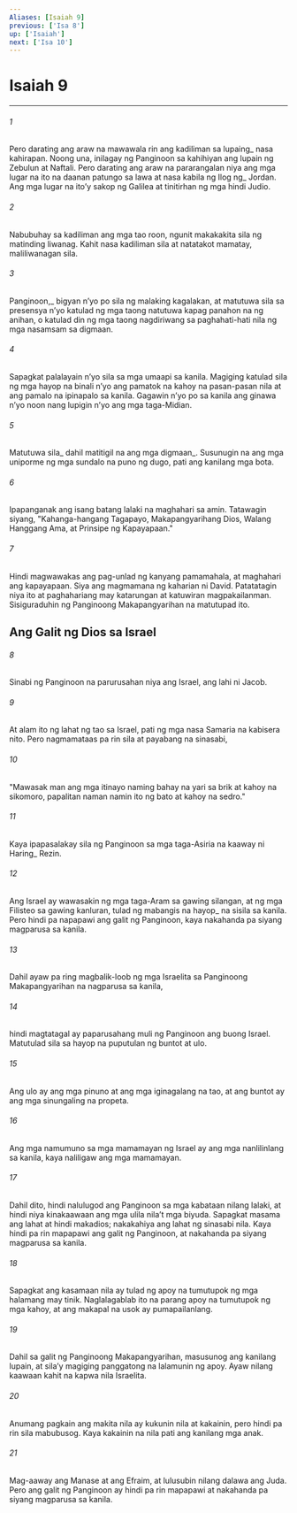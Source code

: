 ```yaml
---
Aliases: [Isaiah 9]
previous: ['Isa 8']
up: ['Isaiah']
next: ['Isa 10']
---
```

# Isaiah 9

***






















###### 1 










Pero darating ang araw na mawawala rin ang kadiliman sa lupaing_ nasa kahirapan. Noong una, inilagay ng Panginoon sa kahihiyan ang lupain ng Zebulun at Naftali. Pero darating ang araw na pararangalan niya ang mga lugar na ito na daanan patungo sa lawa at nasa kabila ng Ilog ng_ Jordan. Ang mga lugar na itoʼy sakop ng Galilea at tinitirhan ng mga hindi Judio. 





















###### 2 










Nabubuhay sa kadiliman ang mga tao roon, ngunit makakakita sila ng matinding liwanag. Kahit nasa kadiliman sila at natatakot mamatay, maliliwanagan sila. 





















###### 3 










Panginoon,_ bigyan nʼyo po sila ng malaking kagalakan, at matutuwa sila sa presensya nʼyo katulad ng mga taong natutuwa kapag panahon na ng anihan, o katulad din ng mga taong nagdiriwang sa paghahati-hati nila ng mga nasamsam sa digmaan. 





















###### 4 










Sapagkat palalayain nʼyo sila sa mga umaapi sa kanila. Magiging katulad sila ng mga hayop na binali nʼyo ang pamatok na kahoy na pasan-pasan nila at ang pamalo na ipinapalo sa kanila. Gagawin nʼyo po sa kanila ang ginawa nʼyo noon nang lupigin nʼyo ang mga taga-Midian. 





















###### 5 










Matutuwa sila_ dahil matitigil na ang mga digmaan_. Susunugin na ang mga uniporme ng mga sundalo na puno ng dugo, pati ang kanilang mga bota. 





















###### 6 










Ipapanganak ang isang batang lalaki na maghahari sa amin. Tatawagin siyang, "Kahanga-hangang Tagapayo, Makapangyarihang Dios, Walang Hanggang Ama, at Prinsipe ng Kapayapaan." 





















###### 7 










Hindi magwawakas ang pag-unlad ng kanyang pamamahala, at maghahari ang kapayapaan. Siya ang magmamana ng kaharian ni David. Patatatagin niya ito at paghahariang may katarungan at katuwiran magpakailanman. Sisiguraduhin ng Panginoong Makapangyarihan na matutupad ito.

## Ang Galit ng Dios sa Israel 





















###### 8 










Sinabi ng Panginoon na parurusahan niya ang Israel, ang lahi ni Jacob. 





















###### 9 










At alam ito ng lahat ng tao sa Israel, pati ng mga nasa Samaria na kabisera nito. Pero nagmamataas pa rin sila at payabang na sinasabi, 





















###### 10 










"Mawasak man ang mga itinayo naming bahay na yari sa brik at kahoy na sikomoro, papalitan naman namin ito ng bato at kahoy na sedro." 





















###### 11 










Kaya ipapasalakay sila ng Panginoon sa mga taga-Asiria na kaaway ni Haring_ Rezin. 





















###### 12 










Ang Israel ay wawasakin ng mga taga-Aram sa gawing silangan, at ng mga Filisteo sa gawing kanluran, tulad ng mabangis na hayop_ na sisila sa kanila. Pero hindi pa napapawi ang galit ng Panginoon, kaya nakahanda pa siyang magparusa sa kanila. 





















###### 13 










Dahil ayaw pa ring magbalik-loob ng mga Israelita sa Panginoong Makapangyarihan na nagparusa sa kanila, 





















###### 14 










hindi magtatagal ay paparusahang muli ng Panginoon ang buong Israel. Matutulad sila sa hayop na puputulan ng buntot at ulo. 





















###### 15 










Ang ulo ay ang mga pinuno at ang mga iginagalang na tao, at ang buntot ay ang mga sinungaling na propeta. 





















###### 16 










Ang mga namumuno sa mga mamamayan ng Israel ay ang mga nanlilinlang sa kanila, kaya naliligaw ang mga mamamayan. 





















###### 17 










Dahil dito, hindi nalulugod ang Panginoon sa mga kabataan nilang lalaki, at hindi niya kinakaawaan ang mga ulila nilaʼt mga biyuda. Sapagkat masama ang lahat at hindi makadios; nakakahiya ang lahat ng sinasabi nila. Kaya hindi pa rin mapapawi ang galit ng Panginoon, at nakahanda pa siyang magparusa sa kanila. 





















###### 18 










Sapagkat ang kasamaan nila ay tulad ng apoy na tumutupok ng mga halamang may tinik. Naglalagablab ito na parang apoy na tumutupok ng mga kahoy, at ang makapal na usok ay pumapailanlang. 





















###### 19 










Dahil sa galit ng Panginoong Makapangyarihan, masusunog ang kanilang lupain, at silaʼy magiging panggatong na lalamunin ng apoy. Ayaw nilang kaawaan kahit na kapwa nila Israelita. 





















###### 20 










Anumang pagkain ang makita nila ay kukunin nila at kakainin, pero hindi pa rin sila mabubusog. Kaya kakainin na nila pati ang kanilang mga anak. 





















###### 21 










Mag-aaway ang Manase at ang Efraim, at lulusubin nilang dalawa ang Juda. Pero ang galit ng Panginoon ay hindi pa rin mapapawi at nakahanda pa siyang magparusa sa kanila.

